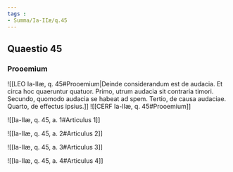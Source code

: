 ```yaml
---
tags : 
- Summa/Ia-IIæ/q.45
---
```


## Quaestio 45

### Prooemium

![[LEO Ia-IIæ, q. 45#Prooemium|Deinde considerandum est de audacia. Et circa hoc quaeruntur quatuor. Primo, utrum audacia sit contraria timori. Secundo, quomodo audacia se habeat ad spem. Tertio, de causa audaciae. Quarto, de effectus ipsius.]]
![[CERF Ia-IIæ, q. 45#Prooemium]]

![[Ia-IIæ, q. 45, a. 1#Articulus 1]]

![[Ia-IIæ, q. 45, a. 2#Articulus 2]]

![[Ia-IIæ, q. 45, a. 3#Articulus 3]]

![[Ia-IIæ, q. 45, a. 4#Articulus 4]]


